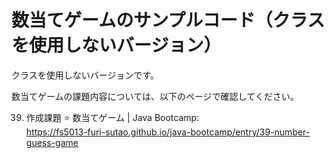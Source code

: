 # 数当てゲームのサンプルコード（クラスを使用しないバージョン）

クラスを使用しないバージョンです。

数当てゲームの課題内容については、以下のページで確認してください。

39. 作成課題 ⭐ 数当てゲーム | Java Bootcamp:  
https://fs5013-furi-sutao.github.io/java-bootcamp/entry/39-number-guess-game
